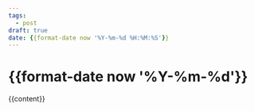 ```yaml
---
tags:
  - post
draft: true
date: {{format-date now '%Y-%m-%d %H:%M:%S'}}
---
```


# {{format-date now '%Y-%m-%d'}}

{{content}}

